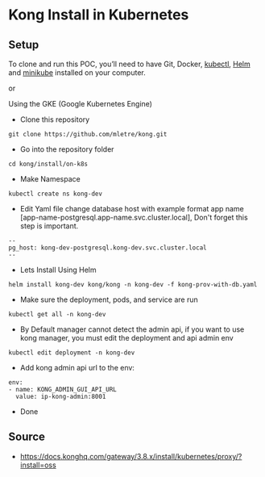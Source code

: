 # Kong Install in Kubernetes


## Setup

To clone and run this POC, you’ll need to have Git, Docker, [kubectl](https://kubernetes.io/docs/tasks/tools/#kubectl), [Helm](https://helm.sh) and [minikube](https://github.com/kubernetes/minikube) installed on your computer.

or

Using the GKE (Google Kubernetes Engine)

- Clone this repository
```shell
git clone https://github.com/mletre/kong.git
```

- Go into the repository folder
```shell
cd kong/install/on-k8s
```

- Make Namespace
```shell
kubectl create ns kong-dev
```

- Edit Yaml file change database host with example format app name [app-name-postgresql.app-name.svc.cluster.local], Don't forget this step is important.
```shell
--
pg_host: kong-dev-postgresql.kong-dev.svc.cluster.local
--
```

- Lets Install Using Helm 
```shell
helm install kong-dev kong/kong -n kong-dev -f kong-prov-with-db.yaml
```

- Make sure the deployment, pods, and service are run
```shell
kubectl get all -n kong-dev
```

- By Default manager cannot detect the admin api, if you want to use kong manager, you must edit the deployment and api admin env
```shell
kubectl edit deployment -n kong-dev
```

- Add kong admin api url to the env:
```shell
env:
- name: KONG_ADMIN_GUI_API_URL
  value: ip-kong-admin:8001
```
- Done


## Source

- https://docs.konghq.com/gateway/3.8.x/install/kubernetes/proxy/?install=oss

